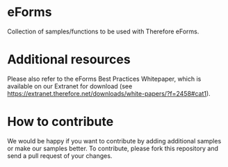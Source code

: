 # eForms
Collection of samples/functions to be used with Therefore eForms.
# Additional resources
Please also refer to the eForms Best Practices Whitepaper, which is available on our Extranet for download (see https://extranet.therefore.net/downloads/white-papers/?f=2458#cat1).
# How to contribute
We would be happy if you want to contribute by adding additional samples or make our samples better.
To contribute, please fork this repository and send a pull request of your changes.
